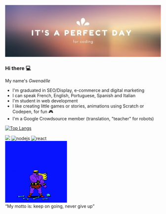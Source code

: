 
<img src="https://github.com/Gwenishere/Gwenishere/blob/master/It's%20a%20perfect%20day.jpg" width=600px style="max-width:100%;">

### Hi there :computer:

<span>My name's *Gwenaëlle*</span>

-  I'm graduated in SEO/Display, e-commerce and digital marketing
-  I can speak French, English, Portuguese, Spanish and Italian
-  I'm student in web development
-  I like creating little games or stories, animations using Scratch or Codepen, for fun :video_game:
-  I'm a Google Crowdsource member (translation, "teacher" for robots)

[![Top Langs](https://github-readme-stats.vercel.app/api/top-langs/?username=gwenishere)](https://github.com/gwenishere/github-readme-stats)</br>
<div>
<img src="https://camo.githubusercontent.com/6511b7d674326c80436e3d4079b8bd30fd62fc4e/68747470733a2f2f696d672e736869656c64732e696f2f62616467652f2d56697375616c25323053747564696f253230436f64652d3233413946323f7374796c653d666c61742d737175617265266c6f676f3d56697375616c25323053747564696f253230436f6465266c6f676f436f6c6f723d7768697465">
<img src="https://camo.githubusercontent.com/a8978c9b8559838cebb2515231b3e66a55f8f58032507a9d44616c7bc0f942ff/68747470733a2f2f64657669636f6e732e6769746875622e696f2f64657669636f6e2f64657669636f6e2e6769742f69636f6e732f6e6f64656a732f6e6f64656a732d6f726967696e616c2d776f72646d61726b2e737667" alt="nodejs" width="40" height="30" data-canonical-src="https://devicons.github.io/devicon/devicon.git/icons/nodejs/nodejs-original-wordmark.svg" style="max-width:100%;">
<img src="https://camo.githubusercontent.com/4c787c5c6189ca6ce26a7f1cf5e5d62c4e5f9de96413adee2643b8fdca490877/68747470733a2f2f64657669636f6e732e6769746875622e696f2f64657669636f6e2f64657669636f6e2e6769742f69636f6e732f72656163742f72656163742d6f726967696e616c2d776f72646d61726b2e737667" alt="react" width="40" height="30" data-canonical-src="https://devicons.github.io/devicon/devicon.git/icons/react/react-original-wordmark.svg" style="max-width:100%;">
</div>
<img src="https://github.com/Gwenishere/Gwenishere/blob/master/received_416713038940968.gif" height=200px, width=200px> <br>
<q>My motto is: keep on going, never give up</q>
